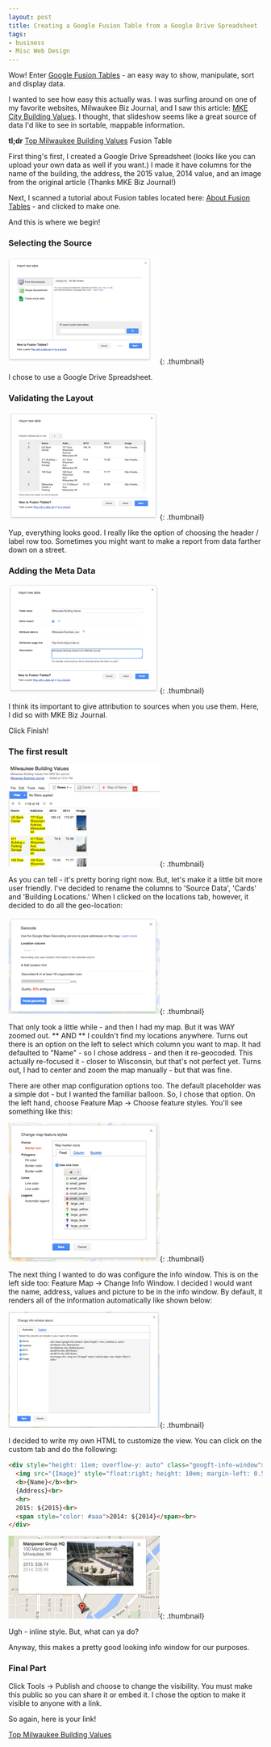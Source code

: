 ```yaml
---
layout: post
title: Creating a Google Fusion Table from a Google Drive Spreadsheet
tags:
- business
- Misc Web Design
---
```

Wow!  Enter [Google Fusion Tables](https://support.google.com/fusiontables/answer/2571232) - an easy way to show, manipulate, sort and display data. 

I wanted to see how easy this actually was.  I was surfing around on one of my favorite websites, Milwaukee Biz Journal, and I saw this article: [MKE City Building Values](http://www.bizjournals.com/milwaukee/blog/real_estate/2015/04/find-out-the-values-of-some-of-the-major-downtown.html).  I thought, that slideshow seems like a great source of data I'd like to see in sortable, mappable information.

**tl;dr** [Top Milwaukee Building Values](https://www.google.com/fusiontables/DataSource?docid=1Fh6PprjLdK6Pq9Tzn6Mn7n0BdGOvv0_NSL3quMNy#map:id=3) Fusion Table

First thing's first, I created a Google Drive Spreadsheet (looks like you can upload your own data as well if you want.)  I made it have columns for the name of the building, the address, the 2015 value, 2014 value, and an image from the original article (Thanks MKE Biz Journal!)

Next, I scanned a tutorial about Fusion tables located here: [About Fusion Tables](https://support.google.com/fusiontables/answer/2571232) - and clicked to make one.

And this is where we begin!

### Selecting the Source

[![Choose Source](/uploads/2015/fusion-1-300x214.png)](/uploads/2015/fusion-1.png){: .thumbnail}

I chose to use a Google Drive Spreadsheet.

### Validating the Layout

[![](/uploads/2015/fusion-2-300x214.png)](/uploads/2015/fusion-2.png){: .thumbnail}

Yup, everything looks good.  I really like the option of choosing the header / label row too.  Sometimes you might want to make a report from data farther down on a street.

### Adding the Meta Data

[![](/uploads/2015/fusion-3-300x217.png)](/uploads/2015/fusion-3.png){: .thumbnail}

I think its important to give attribution to sources when you use them.  Here, I did so with MKE Biz Journal.

Click Finish!

### The first result

[![](/uploads/2015/fusion-4-300x202.png)](/uploads/2015/fusion-4.png){: .thumbnail}

As you can tell - it's pretty boring right now.  But, let's make it a little bit more user friendly.  I've decided to rename the columns to 'Source Data', 'Cards' and 'Building Locations.'  When I clicked on the locations tab, however, it decided to do all the geo-location:

[![](/uploads/2015/fusion-5-300x193.png)](/uploads/2015/fusion-5.png){: .thumbnail}

That only took a little while - and then I had my map.  But it was WAY zoomed out.  ** AND ** I couldn't find my locations anywhere.  Turns out there is an option on the left to select which column you want to map. It had defaulted to "Name" - so I chose address - and then it re-geocoded.  This actually re-focused it - closer to Wisconsin, but that's not perfect yet.  Turns out, I had to center and zoom the map manually - but that was fine.  

There are other map configuration options too.  The default placeholder was a simple dot - but I wanted the familiar balloon.  So, I chose that option.  On the left hand, choose Feature Map -> Choose feature styles.  You'll see something like this:

[![](/uploads/2015/fusion-6-300x275.png)](/uploads/2015/fusion-6.png){: .thumbnail}

The next thing I wanted to do was configure the info window.  This is on the left side too: Feature Map -> Change Info Window.  I decided I would want the name, address, values and picture to be in the info window.  By default, it renders all of the information automatically like shown below:

[![](/uploads/2015/fusion-7-300x230.png)](/uploads/2015/fusion-7.png){: .thumbnail}

I decided to write my own HTML to customize the view.  You can click on the custom tab and do the following:

```html
<div style="height: 11em; overflow-y: auto" class="googft-info-window">
  <img src="{Image}" style="float:right; height: 10em; margin-left: 0.5em"></img>
  <b>{Name}</b><br>
  {Address}<br>
  <hr>
  2015: ${2015}<br>
  <span style="color: #aaa">2014: ${2014}</span><br>
</div>
```

[![fusion-8](/uploads/2015/fusion-8-300x164.png)](/uploads/2015/fusion-8.png){: .thumbnail}

Ugh - inline style.  But, what can ya do?

Anyway, this makes a pretty good looking info window for our purposes.

### Final Part

Click Tools -> Publish and choose to change the visibility.  You must make this public so you can share it or embed it.  I chose the option to make it visible to anyone with a link.

So again, here is your link!

[Top Milwaukee Building Values](https://www.google.com/fusiontables/DataSource?docid=1Fh6PprjLdK6Pq9Tzn6Mn7n0BdGOvv0_NSL3quMNy#map:id=3)
